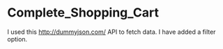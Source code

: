 
# Complete_Shopping_Cart
  I used this http://dummyjson.com/ API to fetch data. I have added a filter option. 
